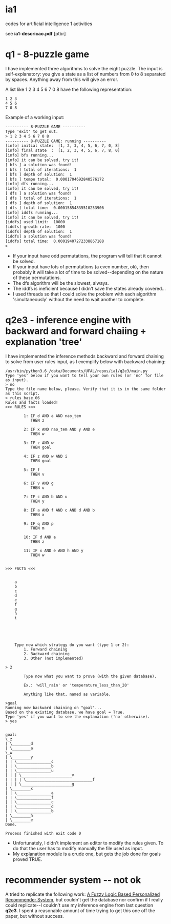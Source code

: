 # ia1
codes for artificial intelligence 1 activities

see **ia1-descricao.pdf** [ptbr] 

# q1 - 8-puzzle game

I have implemented three algorithms to solve the eight puzzle. The input is self-explanatory: you give a state as a list of numbers from 0 to 8 separated by spaces. Anything away from this will give an error.

A list like 1 2 3 4 5 6 7 0 8 have the following representation:
    
    1 2 3
    4 5 6
    7 0 8

Example of a working input:
```/usr/bin/python3.6 /data/Documents/UFAL/repos/ia1/q1/main.py
---------- 8-PUZZLE GAME ----------
Type 'exit' to get out.
> 1 2 3 4 5 6 7 0 8
---------- 8-PUZZLE GAME: running ----------
[info] initial state:  [1, 2, 3, 4, 5, 6, 7, 0, 8]
[info] final state  :  [1, 2, 3, 4, 5, 6, 7, 8, 0]
[info] bfs running...
[info] it can be solved, try it!
[ bfs ] a solution was found!
[ bfs ] total of iterations:  1
[ bfs ] depth of solution:  1
[ bfs ] tempo total:  0.0001704692840576172
[info] dfs running...
[info] it can be solved, try it!
[ dfs ] a solution was found!
[ dfs ] total of iterations:  1
[ dfs ] depth of solution:  1
[ dfs ] total time:  0.00015854835510253906
[info] iddfs running...
[info] it can be solved, try it!
[iddfs] used limit:  10000
[iddfs] growth rate:  1000
[iddfs] depth of solution:  1
[iddfs] a solution was found!
[iddfs] total time:  0.00019407272338867188
> 
```

- If your input have odd permutations, the program will tell that it cannot be solved.
- If your input have lots of permutations (a even number, ok), then probably it will take a lot of time to be solved--depending on the nature of these permutations.
- The dfs algorithm will be the slowest, always.
- The iddfs is ineficient because I didn't save the states already covered...
- I used threads so that I could solve the problem with each algorithm 'simultaneously' without the need to wait another to complete.


# q2e3 - inference engine with backward and forward chaiing + explanation 'tree'
  
I have implemented the inference methods backward and forward chaining to solve from user rules input, as I exemplify below with backward chaining:
 
```
/usr/bin/python3.6 /data/Documents/UFAL/repos/ia1/q2e3/main.py
Type 'yes' below if you want to tell your own rules (or 'no' for file as input).
> no
Type the file name below, please. Verify that it is in the same folder as this script.
> rules_base_06
Rules and facts loaded!
>>> RULES <<<
	
        1: IF d AND a AND nao_tem
           THEN z
	
        2: IF x AND nao_tem AND y AND e
           THEN w
	
        3: IF z AND w
           THEN goal
	
        4: IF z AND w AND i
           THEN goal
	
        5: IF f
           THEN v
	
        6: IF v AND g
           THEN u
	
        7: IF c AND b AND u
           THEN y
	
        8: IF a AND f AND c AND d AND b
           THEN x
	
        9: IF q AND p
           THEN m
	
        10: IF d AND a
           THEN z
	
        11: IF x AND e AND h AND y
           THEN w


>>> FACTS <<<


	a
	b
	c
	d
	e
	f
	g
	h
	i





    Type now which strategy do you want (type 1 or 2): 
        1. Forward chaining
        2. Backward chaining
        3. Other (not implemented)
    
> 2

        Type now what you want to prove (with the given database).
        
        Ex.: 'will_rain' or 'temperature_less_than_20'
        
        Anything like that, named as variable. 
        
>goal
Running now backward chaining on "goal"...
Based on the existing database, we have goal = True.
Type 'yes' if you want to see the explanation ('no' otherwise).
> yes


goal: 
\_z 
| \________d 
| \________a 
\_w 
| \________y 
| | \_______________c 
| | \_______________b 
| | \_______________u 
| | | \______________________v 
| | | | \_____________________________f 
| | | \______________________g 
| \________x 
| | \_______________a 
| | \_______________f 
| | \_______________c 
| | \_______________d 
| | \_______________b 
| \________h 
| \________e 
Done.

Process finished with exit code 0
```

- Unfortunately, I didn't implement an editor to modify the rules given. To do that the user has to modify manually the file used as input.
- My explanation module is a crude one, but gets the job done for goals proved TRUE.

# recommender system -- not ok

A tried to replicate the following work: [A Fuzzy Logic Based Personalized Recommender System](https://ijcsits.org/papers/vol2no52012/22vol2no5.pdf), but couldn't get the database nor confirm if I really could replicate--I couldn't use my inference engine from last question **q2e3**. I spent a reasonable amount of time trying to get this one off the paper, but without success.
